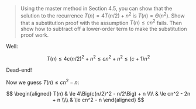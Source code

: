 > Using the master method in Section 4.5, you can show that the solution to
> the recurrence $T(n) = 4T(n/2) + n^2$ is $T(n) = \Theta(n^2)$. Show that a
> substitution proof with the assumption $T(n) \leq cn^2$ fails. Then show how
> to subtract off a lower-order term to make the substitution proof work.

Well:

$$ T(n) \le 4c(n/2)^2 + n^2 \leq cn^2 + n^2 \leq (c + 1)n^2 $$

Dead-end!

Now we guess $T(n) \le cn^2 - n$:

$$ \begin{aligned}
     T(n) & \le 4\Big(c(n/2)^2 - n/2\Big) + n \\\\
          & \le cn^2 - 2n + n \\\\
          & \le cn^2 - n
   \end{aligned} $$
